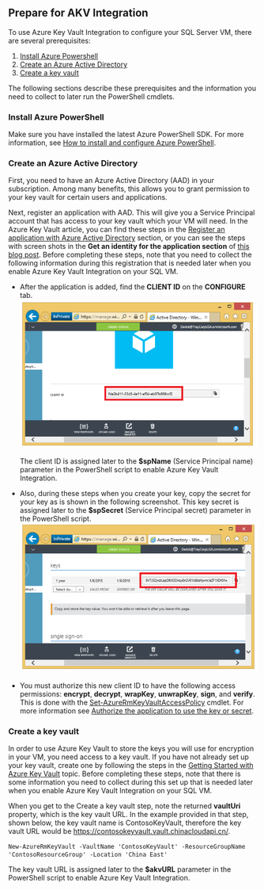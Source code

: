 ## Prepare for AKV Integration
To use Azure Key Vault Integration to configure your SQL Server VM, there are several prerequisites: 

1.	[Install Azure Powershell](#install-azure-powershell)
2.	[Create an Azure Active Directory](#create-an-azure-active-directory)
3.	[Create a key vault](#create-a-key-vault)

The following sections describe these prerequisites and the information you need to collect to later run the PowerShell cmdlets.

### <a name="install-azure-powershell"></a> Install Azure PowerShell
Make sure you have installed the latest Azure PowerShell SDK. For more information, see [How to install and configure Azure PowerShell](/documentation/articles/powershell-install-configure/).

### <a name="create-an-azure-active-directory"></a> Create an Azure Active Directory
First, you need to have an Azure Active Directory (AAD) in your subscription. Among many benefits, this allows you to grant permission to your key vault for certain users and applications.

Next, register an application with AAD. This will give you a Service Principal account that has access to your key vault which your VM will need. In the Azure Key Vault article, you can find these steps in the [Register an application with Azure Active Directory](/documentation/articles/key-vault-get-started/#register) section, or you can see the steps with screen shots in the **Get an identity for the application section** of [this blog post](http://blogs.technet.com/b/kv/archive/2015/01/09/azure-key-vault-step-by-step.aspx). Before completing these steps, note that you need to collect the following information during this registration that is needed later when you enable Azure Key Vault Integration on your SQL VM.

- After the application is added, find the **CLIENT ID**  on the **CONFIGURE** tab. 
	![Azure Active Directory Client ID](./media/virtual-machines-sql-server-akv-prepare/aad-client-id.png)
	
	The client ID is assigned later to the **$spName** (Service Principal name) parameter in the PowerShell script to enable Azure Key Vault Integration. 
- Also, during these steps when you create your key, copy the secret for your key as is shown in the following screenshot. This key secret is assigned later to the **$spSecret** (Service Principal secret) parameter in the PowerShell script.  
	![Azure Active Directory Secret](./media/virtual-machines-sql-server-akv-prepare/aad-sp-secret.png)
- You must authorize this new client ID to have the following access permissions: **encrypt**, **decrypt**, **wrapKey**, **unwrapKey**, **sign**, and **verify**. This is done with the [Set-AzureRmKeyVaultAccessPolicy](https://msdn.microsoft.com/zh-cn/library/azure/mt603625.aspx) cmdlet. For more information see [Authorize the application to use the key or secret](/documentation/articles/key-vault-get-started/#authorize).

### <a name="create-a-key-vault"></a> Create a key vault
In order to use Azure Key Vault to store the keys you will use for encryption in your VM, you need access to a key vault. If you have not already set up your key vault, create one by following the steps in the [Getting Started with Azure Key Vault](/documentation/articles/key-vault-get-started/) topic. Before completing these steps, note that there is some information you need to collect during this set up that is needed later when you enable Azure Key Vault Integration on your SQL VM.

When you get to the Create a key vault step, note the returned **vaultUri** property, which is the key vault URL. In the example provided in that step, shown below, the key vault name is ContosoKeyVault, therefore the key vault URL would be https://contosokeyvault.vault.chinacloudapi.cn/.

	New-AzureRmKeyVault -VaultName 'ContosoKeyVault' -ResourceGroupName 'ContosoResourceGroup' -Location 'China East'

The key vault URL is assigned later to the **$akvURL** parameter in the PowerShell script to enable Azure Key Vault Integration.

